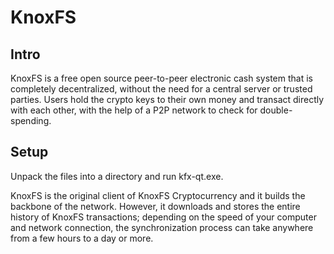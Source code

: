 KnoxFS
=====================

Intro
-----
KnoxFS is a free open source peer-to-peer electronic cash system that is
completely decentralized, without the need for a central server or trusted
parties.  Users hold the crypto keys to their own money and transact directly
with each other, with the help of a P2P network to check for double-spending.


Setup
-----
Unpack the files into a directory and run kfx-qt.exe.

KnoxFS is the original client of KnoxFS Cryptocurrency and it builds the backbone of the network.
However, it downloads and stores the entire history of KnoxFS transactions;
depending on the speed of your computer and network connection, the synchronization
process can take anywhere from a few hours to a day or more.
